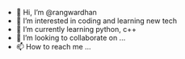 - 👋 Hi, I’m @rangwardhan
- 👀 I’m interested in coding and learning new tech
- 🌱 I’m currently learning python, c++
- 💞️ I’m looking to collaborate on ...
- 📫 How to reach me ...

<!---
rangwardhan/rangwardhan is a ✨ special ✨ repository because its `README.md` (this file) appears on your GitHub profile.
You can click the Preview link to take a look at your changes.
--->
